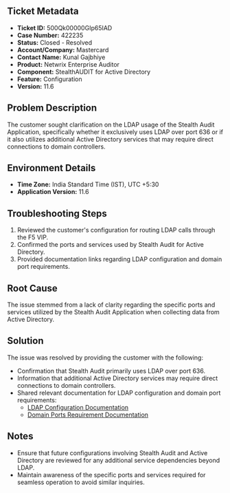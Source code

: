 ## Ticket Metadata
- **Ticket ID:** 500Qk00000GIp65IAD
- **Case Number:** 422235
- **Status:** Closed - Resolved
- **Account/Company:** Mastercard
- **Contact Name:** Kunal Gajbhiye
- **Product:** Netwrix Enterprise Auditor
- **Component:** StealthAUDIT for Active Directory
- **Feature:** Configuration
- **Version:** 11.6

## Problem Description
The customer sought clarification on the LDAP usage of the Stealth Audit Application, specifically whether it exclusively uses LDAP over port 636 or if it also utilizes additional Active Directory services that may require direct connections to domain controllers.

## Environment Details
- **Time Zone:** India Standard Time (IST), UTC +5:30
- **Application Version:** 11.6

## Troubleshooting Steps
1. Reviewed the customer's configuration for routing LDAP calls through the F5 VIP.
2. Confirmed the ports and services used by Stealth Audit for Active Directory.
3. Provided documentation links regarding LDAP configuration and domain port requirements.

## Root Cause
The issue stemmed from a lack of clarity regarding the specific ports and services utilized by the Stealth Audit Application when collecting data from Active Directory.

## Solution
The issue was resolved by providing the customer with the following:
- Confirmation that Stealth Audit primarily uses LDAP over port 636.
- Information that additional Active Directory services may require direct connections to domain controllers.
- Shared relevant documentation for LDAP configuration and domain port requirements:
  - [LDAP Configuration Documentation](https://helpcenter.netwrix.com/bundle/EnterpriseAuditor_11.6/page/Content/EnterpriseAuditor/Admin/DataCollector/ActiveDirectory/Overview.htm)
  - [Domain Ports Requirement Documentation](https://helpcenter.netwrix.com/bundle/EnterpriseAuditor_11.6/page/Content/EnterpriseAuditor/Requirements/Target/ActiveDirectoryPermissionsAnalyzer.htm)

## Notes
- Ensure that future configurations involving Stealth Audit and Active Directory are reviewed for any additional service dependencies beyond LDAP.
- Maintain awareness of the specific ports and services required for seamless operation to avoid similar inquiries.